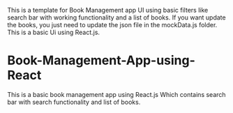 This is a template for Book Management app UI using basic filters like search bar with working functionality and a list of books.
If you want update the books, you just need to update the json file in the mockData.js folder.
This is a basic Ui using React.js.
# Book-Management-App-using-React
This is a basic book management app using React.js Which contains search bar with search functionality and list of books.
